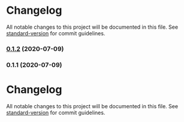 # Changelog

All notable changes to this project will be documented in this file. See [standard-version](https://github.com/conventional-changelog/standard-version) for commit guidelines.

### [0.1.2](https://github.com/shlteater/yaml-prune-keys/compare/v0.1.1...v0.1.2) (2020-07-09)

### 0.1.1 (2020-07-09)

# Changelog

All notable changes to this project will be documented in this file. See [standard-version](https://github.com/conventional-changelog/standard-version) for commit guidelines.